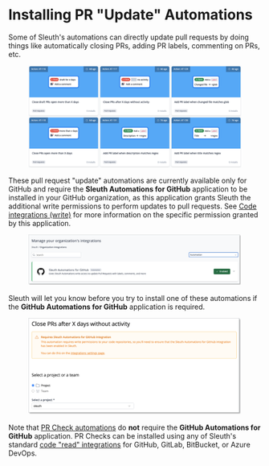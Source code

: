 # Installing PR "Update" Automations

Some of Sleuth's automations can directly update pull requests by doing things like automatically closing PRs, adding PR labels, commenting on PRs, etc.

<figure><img src="../../../.gitbook/assets/image (126).png" alt=""><figcaption></figcaption></figure>

These pull request "update" automations are currently available only for GitHub and require the **Sleuth Automations for GitHub** application to be installed in your GitHub organization, as this application grants Sleuth the additional write permissions to perform updates to pull requests. See [Code integrations (write)](../../../integrations-1/code-integrations-write.md) for more information on the specific permission granted by this application.

<figure><img src="../../../.gitbook/assets/image (125).png" alt=""><figcaption></figcaption></figure>

Sleuth will let you know before you try to install one of these automations if the **GitHub Automations for GitHub** application is required.&#x20;

<figure><img src="../../../.gitbook/assets/image (127).png" alt=""><figcaption></figcaption></figure>

Note that [PR Check automations](../#automation-types) do **not** require the **GitHub Automations for GitHub** application. PR Checks can be installed using any of Sleuth's standard [code "read" integrations](../../../integrations-1/code-deployment/) for GitHub, GitLab, BitBucket, or Azure DevOps.

